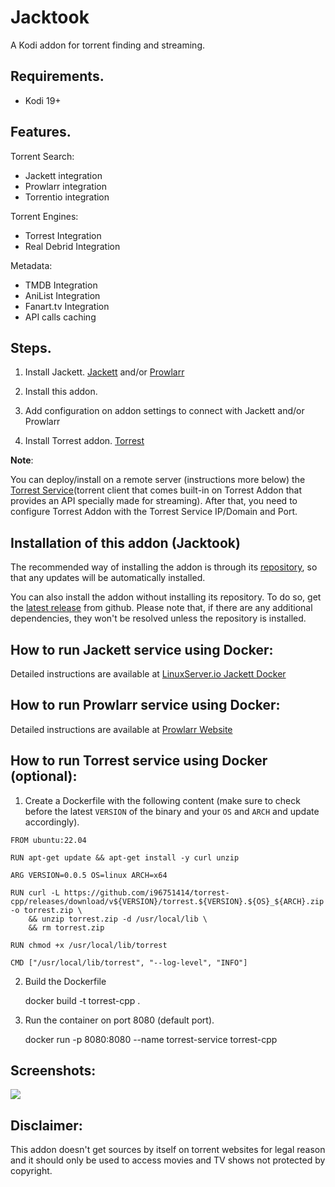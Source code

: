 
# Jacktook

A Kodi addon for torrent finding and streaming. 

## Requirements.

- Kodi 19+

## Features.

Torrent Search:
- Jackett integration
- Prowlarr integration
- Torrentio integration

Torrent Engines:
- Torrest Integration
- Real Debrid Integration

Metadata:
- TMDB Integration 
- AniList Integration
- Fanart.tv Integration
- API calls caching

## Steps.

1. Install Jackett. [Jackett](https://github.com/Jackett/Jackett) and/or [Prowlarr](https://github.com/Prowlarr/Prowlarr)

2. Install this addon.

3. Add configuration on addon settings to connect with Jackett and/or Prowlarr 

4. Install Torrest addon. [Torrest](https://github.com/i96751414/plugin.video.torrest)


**Note**:

You can deploy/install on a remote server (instructions more below) the [Torrest Service](https://github.com/i96751414/torrest-cpp)(torrent client that comes built-in on Torrest Addon that provides an API specially made for streaming). After that, you need to configure Torrest Addon with the Torrest Service IP/Domain and Port.


## Installation of this addon (Jacktook)

The recommended way of installing the addon is through its [repository](https://github.com/Sam-Max/repository.jacktook), so that any updates will be automatically installed.

You can also install the addon without installing its repository. To do so, get the [latest release](https://github.com/Sam-Max/plugin.video.jacktook/releases/download/v0.0.9/plugin.video.jacktook-0.1.4.zip) from github. Please note that, if there are any additional dependencies, they won't be resolved unless the repository is installed.

## How to run Jackett service using Docker:

Detailed instructions are available at [LinuxServer.io Jackett Docker](https://hub.docker.com/r/linuxserver/jackett/) 

## How to run Prowlarr service using Docker:

Detailed instructions are available at [Prowlarr Website](https://prowlarr.com/#downloads-v3-docker) 

## How to run Torrest service using Docker (optional):

1. Create a Dockerfile with the following content (make sure to check before the latest `VERSION` of the binary and your `OS` and `ARCH` and update accordingly).

```
FROM ubuntu:22.04

RUN apt-get update && apt-get install -y curl unzip

ARG VERSION=0.0.5 OS=linux ARCH=x64

RUN curl -L https://github.com/i96751414/torrest-cpp/releases/download/v${VERSION}/torrest.${VERSION}.${OS}_${ARCH}.zip -o torrest.zip \
    && unzip torrest.zip -d /usr/local/lib \
    && rm torrest.zip

RUN chmod +x /usr/local/lib/torrest

CMD ["/usr/local/lib/torrest", "--log-level", "INFO"]
```

2. Build the Dockerfile

    docker build -t torrest-cpp .

3. Run the container on port 8080 (default port).
    
    docker run -p 8080:8080 --name torrest-service torrest-cpp

## Screenshots:

![](https://raw.githubusercontent.com/Sam-Max/plugin.video.jacktook/master/resources/screenshots/settings.png)

## Disclaimer:

This addon doesn't get sources by itself on torrent websites for legal reason and it should only be used to access movies and TV shows not protected by copyright.